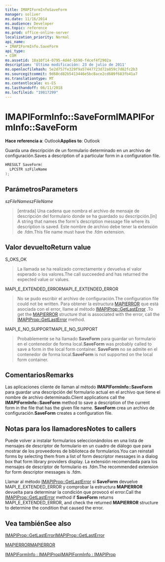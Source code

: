 ```yaml
---
title: IMAPIFormInfoSaveForm
manager: soliver
ms.date: 11/16/2014
ms.audience: Developer
ms.topic: reference
ms.prod: office-online-server
localization_priority: Normal
api_name:
- IMAPIFormInfo.SaveForm
api_type:
- COM
ms.assetid: 18a10f14-0795-4d4d-b590-f4cef4f2902a
description: 'Última modificación: 23 de julio de 2011'
ms.openlocfilehash: 5e2d757fe329f9a57447723d72a859c7d82fc2b3
ms.sourcegitcommit: 9d60cd82b5413446e5bc8ace2cd689f683fb41a7
ms.translationtype: MT
ms.contentlocale: es-ES
ms.lasthandoff: 06/11/2018
ms.locfileid: "19817299"
---
```

# <a name="imapiforminfosaveform"></a><span data-ttu-id="9ba23-103">IMAPIFormInfo::SaveForm</span><span class="sxs-lookup"><span data-stu-id="9ba23-103">IMAPIFormInfo::SaveForm</span></span>

  
  
<span data-ttu-id="9ba23-104">**Hace referencia a**: Outlook</span><span class="sxs-lookup"><span data-stu-id="9ba23-104">**Applies to**: Outlook</span></span> 
  
<span data-ttu-id="9ba23-105">Guarda una descripción de un formulario determinado en un archivo de configuración.</span><span class="sxs-lookup"><span data-stu-id="9ba23-105">Saves a description of a particular form in a configuration file.</span></span>
  
```cpp
HRESULT SaveForm(
  LPCSTR szFileName
);
```

## <a name="parameters"></a><span data-ttu-id="9ba23-106">Parámetros</span><span class="sxs-lookup"><span data-stu-id="9ba23-106">Parameters</span></span>

 <span data-ttu-id="9ba23-107">_szFileName_</span><span class="sxs-lookup"><span data-stu-id="9ba23-107">_szFileName_</span></span>
  
> <span data-ttu-id="9ba23-108">[entrada] Una cadena que nombra el archivo de mensaje de descripción del formulario donde se ha guardado su descripción.</span><span class="sxs-lookup"><span data-stu-id="9ba23-108">[in] A string that names the form's description message file where its description is saved.</span></span> <span data-ttu-id="9ba23-109">Este nombre de archivo debe tener la extensión de .fdm.</span><span class="sxs-lookup"><span data-stu-id="9ba23-109">This file name must have the .fdm extension.</span></span>
    
## <a name="return-value"></a><span data-ttu-id="9ba23-110">Valor devuelto</span><span class="sxs-lookup"><span data-stu-id="9ba23-110">Return value</span></span>

<span data-ttu-id="9ba23-111">S_OK</span><span class="sxs-lookup"><span data-stu-id="9ba23-111">S_OK</span></span> 
  
> <span data-ttu-id="9ba23-112">La llamada se ha realizado correctamente y devuelva el valor esperado o los valores.</span><span class="sxs-lookup"><span data-stu-id="9ba23-112">The call succeeded and has returned the expected value or values.</span></span>
    
<span data-ttu-id="9ba23-113">MAPI_E_EXTENDED_ERROR</span><span class="sxs-lookup"><span data-stu-id="9ba23-113">MAPI_E_EXTENDED_ERROR</span></span> 
  
> <span data-ttu-id="9ba23-114">No se pudo escribir el archivo de configuración.</span><span class="sxs-lookup"><span data-stu-id="9ba23-114">The configuration file could not be written.</span></span> <span data-ttu-id="9ba23-115">Para obtener la estructura [MAPIERROR](mapierror.md) que está asociada con el error, llame al método [IMAPIProp::GetLastError](imapiprop-getlasterror.md) .</span><span class="sxs-lookup"><span data-stu-id="9ba23-115">To get the [MAPIERROR](mapierror.md) structure that is associated with the error, call the [IMAPIProp::GetLastError](imapiprop-getlasterror.md) method.</span></span> 
    
<span data-ttu-id="9ba23-116">MAPI_E_NO_SUPPORT</span><span class="sxs-lookup"><span data-stu-id="9ba23-116">MAPI_E_NO_SUPPORT</span></span> 
  
> <span data-ttu-id="9ba23-117">Probablemente se ha llamado **SaveForm** para guardar un formulario en el contenedor de forma local.</span><span class="sxs-lookup"><span data-stu-id="9ba23-117">**SaveForm** was probably called to save a form in the local form container.</span></span> <span data-ttu-id="9ba23-118">**SaveForm** no se admite en el contenedor de forma local.</span><span class="sxs-lookup"><span data-stu-id="9ba23-118">**SaveForm** is not supported on the local form container.</span></span> 
    
## <a name="remarks"></a><span data-ttu-id="9ba23-119">Comentarios</span><span class="sxs-lookup"><span data-stu-id="9ba23-119">Remarks</span></span>

<span data-ttu-id="9ba23-120">Las aplicaciones cliente de llaman al método **IMAPIFormInfo::SaveForm** para guardar una descripción del formulario actual en el archivo que tiene el nombre de archivo determinado.</span><span class="sxs-lookup"><span data-stu-id="9ba23-120">Client applications call the **IMAPIFormInfo::SaveForm** method to save a description of the current form in the file that has the given file name.</span></span> <span data-ttu-id="9ba23-121">**SaveForm** crea un archivo de configuración.</span><span class="sxs-lookup"><span data-stu-id="9ba23-121">**SaveForm** creates a configuration file.</span></span> 
  
## <a name="notes-to-callers"></a><span data-ttu-id="9ba23-122">Notas para los llamadores</span><span class="sxs-lookup"><span data-stu-id="9ba23-122">Notes to callers</span></span>

<span data-ttu-id="9ba23-123">Puede volver a instalar formularios seleccionándolos en una lista de mensajes de descriptor de formulario en un cuadro de diálogo que para mostrar de los proveedores de biblioteca de formularios.</span><span class="sxs-lookup"><span data-stu-id="9ba23-123">You can reinstall forms by selecting them from a list of form descriptor messages in a dialog box that form library providers display.</span></span> <span data-ttu-id="9ba23-124">La extensión recomendada para los mensajes de descriptor de formulario es .fdm.</span><span class="sxs-lookup"><span data-stu-id="9ba23-124">The recommended extension for form descriptor messages is .fdm.</span></span>
  
<span data-ttu-id="9ba23-125">Llamar al método [IMAPIProp::GetLastError](imapiprop-getlasterror.md) si **SaveForm** devuelve MAPI_E_EXTENDED_ERROR y comprobar la estructura **MAPIERROR** devuelta para determinar la condición que provocó el error.</span><span class="sxs-lookup"><span data-stu-id="9ba23-125">Call the [IMAPIProp::GetLastError](imapiprop-getlasterror.md) method if **SaveForm** returns MAPI_E_EXTENDED_ERROR, and check the returned **MAPIERROR** structure to determine the condition that caused the error.</span></span> 
  
## <a name="see-also"></a><span data-ttu-id="9ba23-126">Vea también</span><span class="sxs-lookup"><span data-stu-id="9ba23-126">See also</span></span>



[<span data-ttu-id="9ba23-127">IMAPIProp::GetLastError</span><span class="sxs-lookup"><span data-stu-id="9ba23-127">IMAPIProp::GetLastError</span></span>](imapiprop-getlasterror.md)
  
[<span data-ttu-id="9ba23-128">MAPIERROR</span><span class="sxs-lookup"><span data-stu-id="9ba23-128">MAPIERROR</span></span>](mapierror.md)
  
[<span data-ttu-id="9ba23-129">IMAPIFormInfo : IMAPIProp</span><span class="sxs-lookup"><span data-stu-id="9ba23-129">IMAPIFormInfo : IMAPIProp</span></span>](imapiforminfoimapiprop.md)


